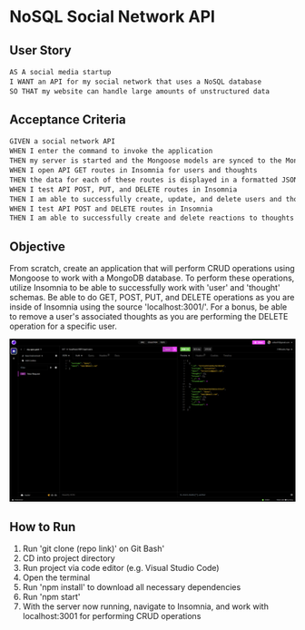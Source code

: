 # NoSQL Social Network API

## User Story

```md
AS A social media startup
I WANT an API for my social network that uses a NoSQL database
SO THAT my website can handle large amounts of unstructured data
```

## Acceptance Criteria

```md
GIVEN a social network API
WHEN I enter the command to invoke the application
THEN my server is started and the Mongoose models are synced to the MongoDB database
WHEN I open API GET routes in Insomnia for users and thoughts
THEN the data for each of these routes is displayed in a formatted JSON
WHEN I test API POST, PUT, and DELETE routes in Insomnia
THEN I am able to successfully create, update, and delete users and thoughts in my database
WHEN I test API POST and DELETE routes in Insomnia
THEN I am able to successfully create and delete reactions to thoughts and add and remove friends to a user’s friend list
```

## Objective

From scratch, create an application that will perform CRUD operations using Mongoose to work with a MongoDB database. To perform these operations, utilize Insomnia to be able to successfully work with 'user' and 'thought' schemas. Be able to do GET, POST, PUT, and DELETE operations as you are inside of Insomnia using the source 'localhost:3001/'. For a bonus, be able to remove a user's associated thoughts as you are performing the DELETE operation for a specific user.

![img](./assets/nosql-social-screenshot.png)

## How to Run

1. Run 'git clone (repo link)' on Git Bash'
2. CD into project directory
3. Run project via code editor (e.g. Visual Studio Code)
4. Open the terminal
5. Run 'npm install' to download all necessary dependencies
6. Run 'npm start'
7. With the server now running, navigate to Insomnia, and work with localhost:3001 for performing CRUD operations